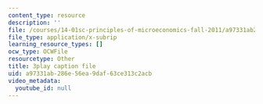 ```yaml
---
content_type: resource
description: ''
file: /courses/14-01sc-principles-of-microeconomics-fall-2011/a97331ab286e56ea9daf63ce313c2acb_eeauylMvOvA.vtt
file_type: application/x-subrip
learning_resource_types: []
ocw_type: OCWFile
resourcetype: Other
title: 3play caption file
uid: a97331ab-286e-56ea-9daf-63ce313c2acb
video_metadata:
  youtube_id: null
---
```

